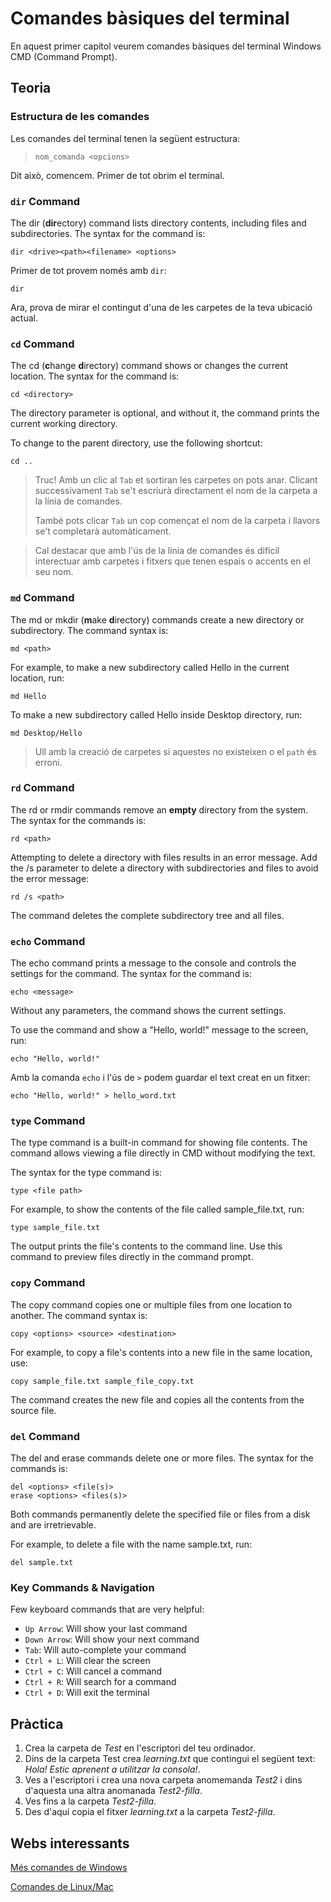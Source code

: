 # Comandes bàsiques del terminal
En aquest primer capítol veurem comandes bàsiques del terminal  Windows CMD (Command Prompt). 

## Teoria

### Estructura de les comandes
Les comandes del terminal tenen la següent estructura:

> `nom_comanda <opcions>`

Dit això, comencem. Primer de tot obrim el terminal.

### `dir` Command
The dir (**dir**ectory) command lists directory contents, including files and subdirectories. The syntax for the command is:
```
dir <drive><path><filename> <options>
```
Primer de tot provem només amb `dir`:
```
dir 
```
Ara, prova de mirar el contingut d'una de les carpetes de la teva ubicació actual.

### `cd` Command
The cd (**c**hange **d**irectory) command shows or changes the current location. The syntax for the command is:
```
cd <directory>
```
The directory parameter is optional, and without it, the command prints the current working directory.

To change to the parent directory, use the following shortcut:
```
cd ..
```
> Truc! Amb un clic al `Tab` et sortiran les carpetes on pots anar. Clicant successivament `Tab` se't escriurà directament el nom de la carpeta a la línia de comandes.
>
> També pots clicar `Tab` un cop començat el nom de la carpeta i llavors se't completarà automàticament.

> Cal destacar que amb l'ús de la línia de comandes és difícil interectuar amb carpetes i fitxers que tenen espais o accents en el seu nom.
### `md` Command
The md or mkdir (**m**ake **d**irectory) commands create a new directory or subdirectory. The command syntax is:
```
md <path>
```
For example, to make a new subdirectory called Hello in the current location, run:
```
md Hello
```
To make a new subdirectory called Hello inside Desktop directory, run:
```
md Desktop/Hello
```

> Ull amb la creació de carpetes si aquestes no existeixen o el `path` és erroni.

### `rd` Command
The rd or rmdir commands remove an **empty** directory from the system. The syntax for the commands is:
```
rd <path>
```

Attempting to delete a directory with files results in an error message. Add the /s parameter to delete a directory with subdirectories and files to avoid the error message:
```
rd /s <path>
```
The command deletes the complete subdirectory tree and all files.

### `echo` Command
The echo command prints a message to the console and controls the settings for the command. The syntax for the command is:
```
echo <message>
```
Without any parameters, the command shows the current settings.

To use the command and show a "Hello, world!" message to the screen, run:
```
echo "Hello, world!"
```

Amb la comanda `echo` i l'ús de `>` podem guardar el text creat en un fitxer:
```
echo "Hello, world!" > hello_word.txt
```

### `type` Command
The type command is a built-in command for showing file contents. The command allows viewing a file directly in CMD without modifying the text.

The syntax for the type command is:
```
type <file path>
```
For example, to show the contents of the file called sample_file.txt, run:
```
type sample_file.txt
```
The output prints the file's contents to the command line. Use this command to preview files directly in the command prompt.

### `copy` Command
The copy command copies one or multiple files from one location to another. The command syntax is:
```
copy <options> <source> <destination>
```
For example, to copy a file's contents into a new file in the same location, use:
```
copy sample_file.txt sample_file_copy.txt
```
The command creates the new file and copies all the contents from the source file.

### `del` Command
The del and erase commands delete one or more files. The syntax for the commands is:
```
del <options> <file(s)>
erase <options> <files(s)>
```
Both commands permanently delete the specified file or files from a disk and are irretrievable.

For example, to delete a file with the name sample.txt, run:
```
del sample.txt
```

### Key Commands & Navigation
Few keyboard commands that are very helpful:

- `Up Arrow`: Will show your last command
- `Down Arrow`: Will show your next command
- `Tab`: Will auto-complete your command
- `Ctrl + L`: Will clear the screen
- `Ctrl + C`: Will cancel a command
- `Ctrl + R`: Will search for a command
- `Ctrl + D`: Will exit the terminal

## Pràctica
1. Crea la carpeta de *Test* en l'escriptori del teu ordinador.
2. Dins de la carpeta Test crea *learning.txt* que contingui el següent text: *Hola! Estic aprenent a utilitzar la consola!*.
3. Ves a l'escriptori i crea una nova carpeta anomemanda *Test2* i dins d'aquesta una altra anomanada *Test2-filla*.
4. Ves fins a la carpeta *Test2-filla*.
5. Des d'aquí copia el fitxer *learning.txt* a la carpeta *Test2-filla*.

## Webs interessants
[Més comandes de Windows](https://phoenixnap.com/kb/cmd-commands#ftoc-heading-70)

[Comandes de Linux/Mac](https://gist.github.com/bradtraversy/cc180de0edee05075a6139e42d5f28ce)
